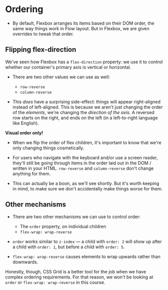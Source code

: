 # Ordering

- By default, Flexbox arranges its items based on their DOM order, the same way things work in Flow layout. But in Flexbox, we are given overrides to tweak that order.

## Flipping flex-direction

We've seen how Flexbox has a  `flex-direction`  property: we use it to control whether our container's primary axis is vertical or horizontal.

- There are two other values we can use as well:

	-   `row-reverse`
	-   `column-reverse`

- This _does_ have a surprising side-effect: things will appear right-aligned instead of left-aligned. This is because we aren't just changing the order of the _elements_, we're changing the _direction of the axis_. A reversed row starts on the right, and ends on the left (in a left-to-right language like English).

**Visual order only!**

- When we flip the order of flex children, it's important to know that we're only changing things cosmetically.

- For users who navigate with the keyboard and/or use a screen reader, they'll still be going through items in the order laid out in the DOM / written in your HTML.  `row-reverse`  and  `column-reverse`  don't change anything for them.

- This can actually be a boon, as we'll see shortly. But it's worth keeping in mind, to make sure we don't accidentally make things worse for them.

## Other mechanisms

- There are two other mechanisms we can use to control order:

	-   The  `order`  property, on individual children
	-   `flex-wrap: wrap-reverse`
	    

- `order`  works similar to  `z-index`  — a child with  `order: 2`  will show up after a child with  `order: 1`, but before a child with  `order: 5`.

- `flex-wrap: wrap-reverse`  causes elements to wrap upwards rather than downwards.

Honestly, though, CSS Grid is a better tool for the job when we have complex ordering requirements. For that reason, we won't be looking at `order` or `flex-wrap: wrap-reverse` in this course.
